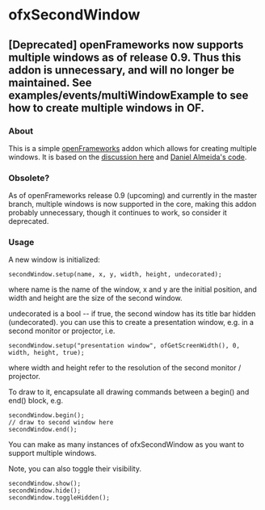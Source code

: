 # ofxSecondWindow 


## [Deprecated] openFrameworks now supports multiple windows as of release 0.9. Thus this addon is unnecessary, and will no longer be maintained. See examples/events/multiWindowExample to see how to create multiple windows in OF.


### About

This is a simple [openFrameworks](http://www.openframeworks.cc) addon which allows for creating multiple windows. It is based on the [discussion here](http://forum.openframeworks.cc/t/multiple-windows-using-glfw/12947/12) and [Daniel Almeida's code](https://github.com/danielfilipealmeida/MultiWindow).


### Obsolete?

As of openFrameworks release 0.9 (upcoming) and currently in the master branch, multiple windows is now supported in the core, making this addon probably unnecessary, though it continues to work, so consider it deprecated.


### Usage

A new window is initialized:

	secondWindow.setup(name, x, y, width, height, undecorated);
	
where name is the name of the window, x and y are the initial position, and width and height are the size of the second window.

undecorated is a bool -- if true, the second window has its title bar hidden (undecorated). you can use this to create a presentation window, e.g. in a second monitor or projector, i.e.

	secondWindow.setup("presentation window", ofGetScreenWidth(), 0, width, height, true);
	
where width and height refer to the resolution of the second monitor / projector.

To draw to it, encapsulate all drawing commands between a begin() and end() block, e.g.

	secondWindow.begin();
	// draw to second window here
	secondWindow.end();
	
You can make as many instances of ofxSecondWindow as you want to support multiple windows.

Note, you can also toggle their visibility.

	secondWindow.show();
	secondWindow.hide();
	secondWindow.toggleHidden();